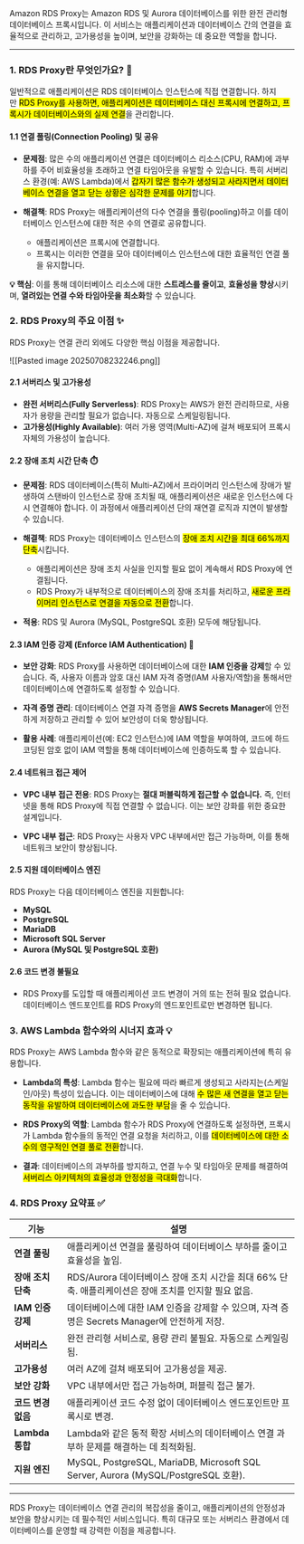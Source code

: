 
Amazon RDS Proxy는 Amazon RDS 및 Aurora 데이터베이스를 위한 완전 관리형 데이터베이스 프록시입니다. 이 서비스는 애플리케이션과 데이터베이스 간의 연결을 효율적으로 관리하고, 고가용성을 높이며, 보안을 강화하는 데 중요한 역할을 합니다.

---

### 1. RDS Proxy란 무엇인가요? 🤔

일반적으로 애플리케이션은 RDS 데이터베이스 인스턴스에 직접 연결합니다. 하지만 <mark class="hltr-red">RDS Proxy를 사용하면, 애플리케이션은 데이터베이스 대신 프록시에 연결하고, 프록시가 데이터베이스와의 실제 연결</mark>을 관리합니다.

#### 1.1 연결 풀링(Connection Pooling) 및 공유

- **문제점**: 많은 수의 애플리케이션 연결은 데이터베이스 리소스(CPU, RAM)에 과부하를 주어 비효율성을 초래하고 연결 타임아웃을 유발할 수 있습니다. 특히 서버리스 환경(예: AWS Lambda)에서 <mark class="hltr-red">갑자기 많은 함수가 생성되고 사라지면서 데이터베이스 연결을 열고 닫는 상황은 심각한 문제를 야기</mark>합니다.
    
- **해결책**: RDS Proxy는 애플리케이션의 다수 연결을 풀링(pooling)하고 이를 데이터베이스 인스턴스에 대한 적은 수의 연결로 공유합니다.
    
    - 애플리케이션은 프록시에 연결합니다.
    - 프록시는 이러한 연결을 모아 데이터베이스 인스턴스에 대한 효율적인 연결 풀을 유지합니다.

**💡 핵심**: 이를 통해 데이터베이스 리소스에 대한 **스트레스를 줄이고**, **효율성을 향상**시키며, **열려있는 연결 수와 타임아웃을 최소화**할 수 있습니다.

### 2. RDS Proxy의 주요 이점 ✨

RDS Proxy는 연결 관리 외에도 다양한 핵심 이점을 제공합니다.

![[Pasted image 20250708232246.png]]

#### 2.1 서버리스 및 고가용성

- **완전 서버리스(Fully Serverless)**: RDS Proxy는 AWS가 완전 관리하므로, 사용자가 용량을 관리할 필요가 없습니다. 자동으로 스케일링됩니다.
- **고가용성(Highly Available)**: 여러 가용 영역(Multi-AZ)에 걸쳐 배포되어 프록시 자체의 가용성이 높습니다.

#### 2.2 장애 조치 시간 단축 ⏱️

- **문제점**: RDS 데이터베이스(특히 Multi-AZ)에서 프라이머리 인스턴스에 장애가 발생하여 스탠바이 인스턴스로 장애 조치될 때, 애플리케이션은 새로운 인스턴스에 다시 연결해야 합니다. 이 과정에서 애플리케이션 단의 재연결 로직과 지연이 발생할 수 있습니다.
    
- **해결책**: RDS Proxy는 데이터베이스 인스턴스의 <mark class="hltr-red">장애 조치 시간을 최대 66%까지 단축</mark>시킵니다.
    - 애플리케이션은 장애 조치 사실을 인지할 필요 없이 계속해서 RDS Proxy에 연결됩니다.
    - RDS Proxy가 내부적으로 데이터베이스의 장애 조치를 처리하고, <mark class="hltr-red">새로운 프라이머리 인스턴스로 연결을 자동으로 전환</mark>합니다.
- **적용**: RDS 및 Aurora (MySQL, PostgreSQL 호환) 모두에 해당됩니다.

#### 2.3 IAM 인증 강제 (Enforce IAM Authentication) 🔐

- **보안 강화**: RDS Proxy를 사용하면 데이터베이스에 대한 **IAM 인증을 강제**할 수 있습니다. 즉, 사용자 이름과 암호 대신 IAM 자격 증명(IAM 사용자/역할)을 통해서만 데이터베이스에 연결하도록 설정할 수 있습니다.

- **자격 증명 관리**: 데이터베이스 연결 자격 증명을 **AWS Secrets Manager**에 안전하게 저장하고 관리할 수 있어 보안성이 더욱 향상됩니다.

- **활용 사례**: 애플리케이션(예: EC2 인스턴스)에 IAM 역할을 부여하여, 코드에 하드코딩된 암호 없이 IAM 역할을 통해 데이터베이스에 인증하도록 할 수 있습니다.

#### 2.4 네트워크 접근 제어

- **VPC 내부 접근 전용**: RDS Proxy는 **절대 퍼블릭하게 접근할 수 없습니다.** 즉, 인터넷을 통해 RDS Proxy에 직접 연결할 수 없습니다. 이는 보안 강화를 위한 중요한 설계입니다.

- **VPC 내부 접근**: RDS Proxy는 사용자 VPC 내부에서만 접근 가능하며, 이를 통해 네트워크 보안이 향상됩니다.

#### 2.5 지원 데이터베이스 엔진

RDS Proxy는 다음 데이터베이스 엔진을 지원합니다:

- **MySQL**
- **PostgreSQL**
- **MariaDB**
- **Microsoft SQL Server**
- **Aurora (MySQL 및 PostgreSQL 호환)**

#### 2.6 코드 변경 불필요

- RDS Proxy를 도입할 때 애플리케이션 코드 변경이 거의 또는 전혀 필요 없습니다. 데이터베이스 엔드포인트를 RDS Proxy의 엔드포인트로만 변경하면 됩니다.

### 3. AWS Lambda 함수와의 시너지 효과 💡

RDS Proxy는 AWS Lambda 함수와 같은 동적으로 확장되는 애플리케이션에 특히 유용합니다.

- **Lambda의 특성**: Lambda 함수는 필요에 따라 빠르게 생성되고 사라지는(스케일 인/아웃) 특성이 있습니다. 이는 데이터베이스에 대해 <mark class="hltr-red">수 많은 새 연결을 열고 닫는 동작을 유발하여 데이터베이스에 과도한 부담</mark>을 줄 수 있습니다.

- **RDS Proxy의 역할**: Lambda 함수가 RDS Proxy에 연결하도록 설정하면, 프록시가 Lambda 함수들의 동적인 연결 요청을 처리하고, 이를 <mark class="hltr-red">데이터베이스에 대한 소수의 영구적인 연결 풀로 전환</mark>합니다.

- **결과**: 데이터베이스의 과부하를 방지하고, 연결 누수 및 타임아웃 문제를 해결하여 <mark class="hltr-red">서버리스 아키텍처의 효율성과 안정성을 극대화</mark>합니다.

### 4. RDS Proxy 요약표 ✅

| 기능            | 설명                                                                              |
| ------------- | ------------------------------------------------------------------------------- |
| **연결 풀링**     | 애플리케이션 연결을 풀링하여 데이터베이스 부하를 줄이고 효율성을 높임.                                         |
| **장애 조치 단축**  | RDS/Aurora 데이터베이스 장애 조치 시간을 최대 66% 단축. 애플리케이션은 장애 조치를 인지할 필요 없음.                |
| **IAM 인증 강제** | 데이터베이스에 대한 IAM 인증을 강제할 수 있으며, 자격 증명은 Secrets Manager에 안전하게 저장.                  |
| **서버리스**      | 완전 관리형 서비스로, 용량 관리 불필요. 자동으로 스케일링됨.                                             |
| **고가용성**      | 여러 AZ에 걸쳐 배포되어 고가용성을 제공.                                                        |
| **보안 강화**     | VPC 내부에서만 접근 가능하며, 퍼블릭 접근 불가.                                                   |
| **코드 변경 없음**  | 애플리케이션 코드 수정 없이 데이터베이스 엔드포인트만 프록시로 변경.                                          |
| **Lambda 통합** | Lambda와 같은 동적 확장 서비스의 데이터베이스 연결 과부하 문제를 해결하는 데 최적화됨.                            |
| **지원 엔진**     | MySQL, PostgreSQL, MariaDB, Microsoft SQL Server, Aurora (MySQL/PostgreSQL 호환). |

---

RDS Proxy는 데이터베이스 연결 관리의 복잡성을 줄이고, 애플리케이션의 안정성과 보안을 향상시키는 데 필수적인 서비스입니다. 특히 대규모 또는 서버리스 환경에서 데이터베이스를 운영할 때 강력한 이점을 제공합니다.
